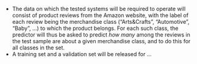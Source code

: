 - The data on which the tested systems will be required to operate will consist of product reviews from the Amazon website, with the label of each review being the merchandise class (“Arts&Crafts”, “Automotive”, “Baby”, ...) to which the product belongs. For each such class, the predictor will thus be asked to predict *how many* among the reviews in the test sample are about a given merchandise class, and to do this for all classes in the set.
- A training set and a validation set will be released for ...
